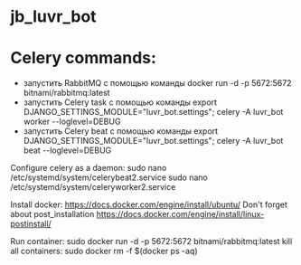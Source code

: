 # jb_luvr_bot
# Celery commands:
- запустить RabbitMQ с помощью команды docker run -d -p 5672:5672 bitnami/rabbitmq:latest
- запустить Celery task с помощью команды export DJANGO_SETTINGS_MODULE="luvr_bot.settings"; celery -A luvr_bot worker --loglevel=DEBUG
- запустить Celery beat с помощью команды export DJANGO_SETTINGS_MODULE="luvr_bot.settings"; celery -A luvr_bot beat --loglevel=DEBUG

Configure celery as a daemon:
sudo nano /etc/systemd/system/celerybeat2.service
sudo nano /etc/systemd/system/celeryworker2.service

Install docker:
https://docs.docker.com/engine/install/ubuntu/
Don't forget about post_installation
https://docs.docker.com/engine/install/linux-postinstall/

Run container:
sudo docker run -d -p 5672:5672 bitnami/rabbitmq:latest
kill all containers: sudo docker rm -f $(docker ps -aq)
